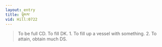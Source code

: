 ```yaml
---
layout: entry
title: ལྟེམས་
vid: Hill:0722
---
```

> To be full CD. To fill DK. 1. To fill up a vessel with something. 2. To attain, obtain much DS.
